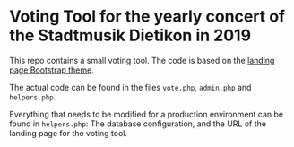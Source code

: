 # Voting Tool for the yearly concert of the Stadtmusik Dietikon in 2019
This repo contains a small voting tool. The code is based on the [landing page Bootstrap theme](https://startbootstrap.com/template-overviews/landing-page/).

The actual code can be found in the files ```vote.php```, ```admin.php``` and ```helpers.php```.

Everything that needs to be modified for a production environment can be found in ```helpers.php```: The database configuration, and the URL of the landing page for the voting tool.
